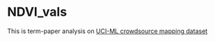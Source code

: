 # NDVI_vals

This is term-paper analysis on [UCI-ML crowdsource mapping dataset](https://archive.ics.uci.edu/ml/datasets/Crowdsourced+Mapping)
